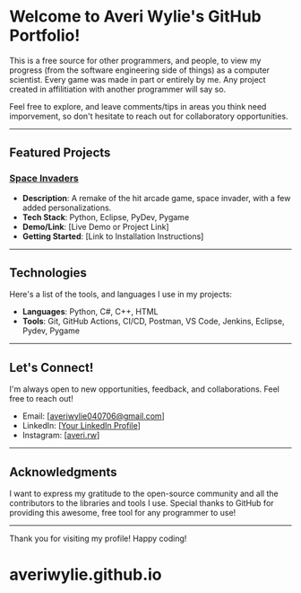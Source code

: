 # Welcome to Averi Wylie's GitHub Portfolio! 

This is a free source for other programmers, and people, to view my progress (from the software engineering side of things) as a computer scientist. Every game was made in part or entirely by me. Any project created in affilitiation with another programmer will say so.

Feel free to explore, and leave comments/tips in areas you think need imporvement, so don't hesitate to reach out for collaboratory opportunities.

---

## Featured Projects

### [Space Invaders](link-to-repo)
- **Description**: A remake of the hit arcade game, space invader, with a few added personalizations.
- **Tech Stack**: Python, Eclipse, PyDev, Pygame
- **Demo/Link**: [Live Demo or Project Link]
- **Getting Started**: [Link to Installation Instructions]

---

## Technologies

Here's a list of the tools, and languages I use in my projects:

- **Languages**: Python, C#, C++, HTML
- **Tools**: Git, GitHub Actions, CI/CD, Postman, VS Code, Jenkins, Eclipse, Pydev, Pygame

---

## Let's Connect!

I'm always open to new opportunities, feedback, and collaborations. Feel free to reach out!

- Email: [averiwylie040706@gmail.com]
- LinkedIn: [[Your LinkedIn Profile](https://www.linkedin.com/in/averiwylie/)]
- Instagram: [[averi.rw](https://www.instagram.com/averi.rw/)]

---

## Acknowledgments

I want to express my gratitude to the open-source community and all the contributors to the libraries and tools I use. Special thanks to GitHub for providing this awesome, free tool for any programmer to use!

---

Thank you for visiting my profile! Happy coding! 
# averiwylie.github.io
